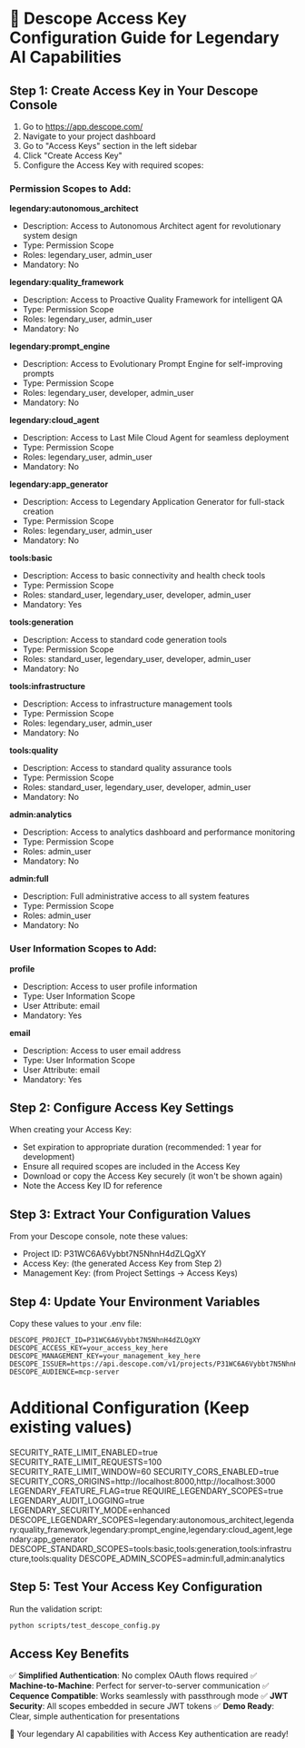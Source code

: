 
# 🚀 Descope Access Key Configuration Guide for Legendary AI Capabilities

## Step 1: Create Access Key in Your Descope Console

1. Go to https://app.descope.com/
2. Navigate to your project dashboard
3. Go to "Access Keys" section in the left sidebar
4. Click "Create Access Key"
5. Configure the Access Key with required scopes:

### Permission Scopes to Add:

**legendary:autonomous_architect**
- Description: Access to Autonomous Architect agent for revolutionary system design
- Type: Permission Scope
- Roles: legendary_user, admin_user
- Mandatory: No

**legendary:quality_framework**
- Description: Access to Proactive Quality Framework for intelligent QA
- Type: Permission Scope
- Roles: legendary_user, admin_user
- Mandatory: No

**legendary:prompt_engine**
- Description: Access to Evolutionary Prompt Engine for self-improving prompts
- Type: Permission Scope
- Roles: legendary_user, developer, admin_user
- Mandatory: No

**legendary:cloud_agent**
- Description: Access to Last Mile Cloud Agent for seamless deployment
- Type: Permission Scope
- Roles: legendary_user, admin_user
- Mandatory: No

**legendary:app_generator**
- Description: Access to Legendary Application Generator for full-stack creation
- Type: Permission Scope
- Roles: legendary_user, admin_user
- Mandatory: No

**tools:basic**
- Description: Access to basic connectivity and health check tools
- Type: Permission Scope
- Roles: standard_user, legendary_user, developer, admin_user
- Mandatory: Yes

**tools:generation**
- Description: Access to standard code generation tools
- Type: Permission Scope
- Roles: standard_user, legendary_user, developer, admin_user
- Mandatory: No

**tools:infrastructure**
- Description: Access to infrastructure management tools
- Type: Permission Scope
- Roles: legendary_user, admin_user
- Mandatory: No

**tools:quality**
- Description: Access to standard quality assurance tools
- Type: Permission Scope
- Roles: standard_user, legendary_user, developer, admin_user
- Mandatory: No

**admin:analytics**
- Description: Access to analytics dashboard and performance monitoring
- Type: Permission Scope
- Roles: admin_user
- Mandatory: No

**admin:full**
- Description: Full administrative access to all system features
- Type: Permission Scope
- Roles: admin_user
- Mandatory: No

### User Information Scopes to Add:

**profile**
- Description: Access to user profile information
- Type: User Information Scope  
- User Attribute: email
- Mandatory: Yes

**email**
- Description: Access to user email address
- Type: User Information Scope  
- User Attribute: email
- Mandatory: Yes

## Step 2: Configure Access Key Settings

When creating your Access Key:
- Set expiration to appropriate duration (recommended: 1 year for development)
- Ensure all required scopes are included in the Access Key
- Download or copy the Access Key securely (it won't be shown again)
- Note the Access Key ID for reference

## Step 3: Extract Your Configuration Values

From your Descope console, note these values:
- Project ID: P31WC6A6Vybbt7N5NhnH4dZLQgXY
- Access Key: (the generated Access Key from Step 2)
- Management Key: (from Project Settings → Access Keys)

## Step 4: Update Your Environment Variables

Copy these values to your .env file:
```
DESCOPE_PROJECT_ID=P31WC6A6Vybbt7N5NhnH4dZLQgXY
DESCOPE_ACCESS_KEY=your_access_key_here
DESCOPE_MANAGEMENT_KEY=your_management_key_here
DESCOPE_ISSUER=https://api.descope.com/v1/projects/P31WC6A6Vybbt7N5NhnH4dZLQgXY
DESCOPE_AUDIENCE=mcp-server
```
# Additional Configuration (Keep existing values)
SECURITY_RATE_LIMIT_ENABLED=true
SECURITY_RATE_LIMIT_REQUESTS=100
SECURITY_RATE_LIMIT_WINDOW=60
SECURITY_CORS_ENABLED=true
SECURITY_CORS_ORIGINS=http://localhost:8000,http://localhost:3000
LEGENDARY_FEATURE_FLAG=true
REQUIRE_LEGENDARY_SCOPES=true
LEGENDARY_AUDIT_LOGGING=true
LEGENDARY_SECURITY_MODE=enhanced
DESCOPE_LEGENDARY_SCOPES=legendary:autonomous_architect,legendary:quality_framework,legendary:prompt_engine,legendary:cloud_agent,legendary:app_generator
DESCOPE_STANDARD_SCOPES=tools:basic,tools:generation,tools:infrastructure,tools:quality
DESCOPE_ADMIN_SCOPES=admin:full,admin:analytics

## Step 5: Test Your Access Key Configuration

Run the validation script:
```bash
python scripts/test_descope_config.py
```

## Access Key Benefits

✅ **Simplified Authentication**: No complex OAuth flows required
✅ **Machine-to-Machine**: Perfect for server-to-server communication
✅ **Cequence Compatible**: Works seamlessly with passthrough mode
✅ **JWT Security**: All scopes embedded in secure JWT tokens
✅ **Demo Ready**: Clear, simple authentication for presentations

🎯 Your legendary AI capabilities with Access Key authentication are ready!
